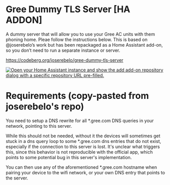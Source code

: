 # Gree Dummy TLS Server [HA ADDON]

A dummy server that will allow you to use your Gree AC units with them phoning home. Pleae follow the instructions below.
This is based on @joserebelo’s work but has been repackaged as a Home Assistant add-on, so you don’t need to run a separate instance or server.

<https://codeberg.org/joserebelo/gree-dummy-tls-server>

[![Open your Home Assistant instance and show the add add-on repository dialog with a specific repository URL pre-filled.](https://my.home-assistant.io/badges/supervisor_add_addon_repository.svg)](https://my.home-assistant.io/redirect/supervisor_add_addon_repository/?repository_url=https://github.com/simonepsp/ha-gree-dummy-server/)

# Requirements (copy-pasted from joserebelo's repo)

You need to setup a DNS rewrite for all *.gree.com DNS queries in your network, pointing to this server.

While this should not be needed, without it the devices will sometimes get stuck in a dns query loop to some *.gree.com dns entries that do not exist, especially if the connection to this server is lost. It's unclear what triggers this, since this behavior is not reproducible with the official app, which points to some potential bug in this server's implementation.

You can then use any of the aforementioned *.gree.com hostname when pairing your device to the wifi network, or your own DNS entry that points to the server.
